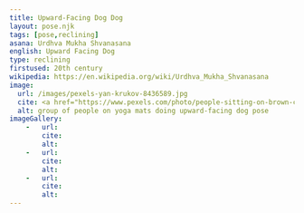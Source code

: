 ```yaml
---
title: Upward-Facing Dog Dog
layout: pose.njk
tags: [pose,reclining]
asana: Urdhva Mukha Shvanasana
english: Upward Facing Dog
type: reclining
firstused: 20th century
wikipedia: https://en.wikipedia.org/wiki/Urdhva_Mukha_Shvanasana
image: 
  url: /images/pexels-yan-krukov-8436589.jpg
  cite: <a href="https://www.pexels.com/photo/people-sitting-on-brown-carpet-8436589/">Photo</a> by Yan Krukov from Pexels
  alt: group of people on yoga mats doing upward-facing dog pose
imageGallery:
    -   url: 
        cite:
        alt: 
    -   url: 
        cite: 
        alt: 
    -   url: 
        cite:
        alt: 
---
```


